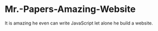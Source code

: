 # Mr.-Papers-Amazing-Website
It is amazing he even can write JavaScript let alone he build a website.
